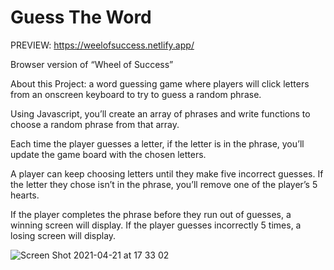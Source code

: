 # Guess The Word
PREVIEW:   https://weelofsuccess.netlify.app/

Browser version of “Wheel of Success”

About this Project: a word guessing game where players will click letters from an onscreen keyboard to try to guess a random phrase.

Using Javascript, you’ll create an array of phrases and write functions to choose a random phrase from that array.

Each time the player guesses a letter, if the letter is in the phrase, you’ll update the game board with the chosen letters.

A player can keep choosing letters until they make five incorrect guesses. If the letter they chose isn’t in the phrase, you’ll remove one of the player’s 5 hearts.

If the player completes the phrase before they run out of guesses, a winning screen will display. If the player guesses incorrectly 5 times, a losing screen will display.

![Screen Shot 2021-04-21 at 17 33 02](https://user-images.githubusercontent.com/60774707/115414197-829ca080-a1fe-11eb-8a7d-c5b1024a9757.png)
